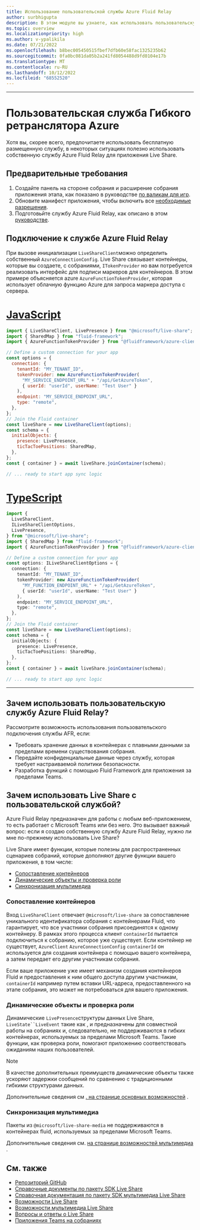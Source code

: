 ```yaml
---
title: Использование пользовательской службы Azure Fluid Relay
author: surbhigupta
description: В этом модуле вы узнаете, как использовать пользовательскую службу Azure Fluid Relay с Live Share.
ms.topic: overview
ms.localizationpriority: high
ms.author: v-ypalikila
ms.date: 07/21/2022
ms.openlocfilehash: b8bec005450515fbef7dfb60e58fac1325235b62
ms.sourcegitcommit: 0fa0bc081da05b2a241fd8054488d9fd0104e17b
ms.translationtype: MT
ms.contentlocale: ru-RU
ms.lasthandoff: 10/12/2022
ms.locfileid: "68552520"
---
```

---

# <a name="custom-azure-fluid-relay-service"></a>Пользовательская служба Гибкого ретранслятора Azure

Хотя вы, скорее всего, предпочитаете использовать бесплатную размещенную службу, в некоторых ситуациях полезно использовать собственную службу Azure Fluid Relay для приложения Live Share.

## <a name="pre-requisites"></a>Предварительные требования

1. Создайте панель на стороне собрания и расширение собрания приложения этапа, как показано в руководстве [по валикам для игр](../teams-live-share-tutorial.md).
2. Обновите манифест приложения, чтобы включить все [необходимые разрешения](../teams-live-share-capabilities.md#register-rsc-permissions).
3. Подготовьйте службу Azure Fluid Relay, как описано в этом [руководстве](/azure/azure-fluid-relay/how-tos/provision-fluid-azure-portal).

## <a name="connect-to-azure-fluid-relay-service"></a>Подключение к службе Azure Fluid Relay

При вызове инициализации `LiveShareClient`можно определить собственный `AzureConnectionConfig`. Live Share связывает контейнеры, которые вы создаете, с собраниями, `ITokenProvider` но вам потребуется реализовать интерфейс для подписи маркеров для контейнеров. В этом примере объясняется azure `AzureFunctionTokenProvider`, которая использует облачную функцию Azure для запроса маркера доступа с сервера.

# <a name="javascript"></a>[JavaScript](#tab/javascript)

```javascript
import { LiveShareClient, LivePresence } from "@microsoft/live-share";
import { SharedMap } from "fluid-framework";
import { AzureFunctionTokenProvider } from "@fluidframework/azure-client";

// Define a custom connection for your app
const options = {
  connection: {
    tenantId: "MY_TENANT_ID",
    tokenProvider: new AzureFunctionTokenProvider(
      "MY_SERVICE_ENDPOINT_URL" + "/api/GetAzureToken",
      { userId: "userId", userName: "Test User" }
    ),
    endpoint: "MY_SERVICE_ENDPOINT_URL",
    type: "remote",
  },
};
// Join the Fluid container
const liveShare = new LiveShareClient(options);
const schema = {
  initialObjects: {
    presence: LivePresence,
    ticTacToePositions: SharedMap,
  },
};
const { container } = await liveShare.joinContainer(schema);

// ... ready to start app sync logic
```

# <a name="typescript"></a>[TypeScript](#tab/typescript)

```TypeScript
import {
  LiveShareClient,
  ILiveShareClientOptions,
  LivePresence,
} from "@microsoft/live-share";
import { SharedMap } from "fluid-framework";
import { AzureFunctionTokenProvider } from "@fluidframework/azure-client";

// Define a custom connection for your app
const options: ILiveShareClientOptions = {
  connection: {
    tenantId: "MY_TENANT_ID",
    tokenProvider: new AzureFunctionTokenProvider(
      "MY_FUNCTION_ENDPOINT_URL" + "/api/GetAzureToken",
      { userId: "userId", userName: "Test User" }
    ),
    endpoint: "MY_SERVICE_ENDPOINT_URL",
    type: "remote",
  },
};
// Join the Fluid container
const liveShare = new LiveShareClient(options);
const schema = {
  initialObjects: {
    presence: LivePresence,
    ticTacToePositions: SharedMap,
  },
};
const { container } = await liveShare.joinContainer(schema);

// ... ready to start app sync logic
```

---

## <a name="why-use-a-custom-azure-fluid-relay-service"></a>Зачем использовать пользовательскую службу Azure Fluid Relay?

Рассмотрите возможность использования пользовательского подключения службы AFR, если:

* Требовать хранение данных в контейнерах с плавными данными за пределами времени существования собрания.
* Передайте конфиденциальные данные через службу, которая требует настраиваемой политики безопасности.
* Разработка функций с помощью Fluid Framework для приложения за пределами Teams.

## <a name="why-use-live-share-with-your-custom-service"></a>Зачем использовать Live Share с пользовательской службой?

Azure Fluid Relay предназначен для работы с любым веб-приложением, то есть работает с Microsoft Teams или без него. Это вызывает важный вопрос: если я создаю собственную службу Azure Fluid Relay, нужно ли мне по-прежнему использовать Live Share?

Live Share имеет функции, которые полезны для распространенных сценариев собраний, которые дополняют другие функции вашего приложения, в том числе:

* [Сопоставление контейнеров](#container-mapping)
* [Динамические объекты и проверка роли](#live-objects-and-role-verification)
* [Синхронизация мультимедиа](#media-synchronization)

### <a name="container-mapping"></a>Сопоставление контейнеров

Вход `LiveShareClient` отвечает `@microsoft/live-share` за сопоставление уникального идентификатора собрания с контейнерами Fluid, что гарантирует, что все участники собрания присоединятся к одному контейнеру. В рамках этого процесса клиент `containerId` пытается подключиться к собранию, которое уже существует. Если контейнер не существует, `AzureClient` `AzureConnectionConfig` `containerId` он используется для создания контейнера с помощью вашего контейнера, а затем передает его другим участникам собрания.

Если ваше приложение уже имеет механизм создания контейнеров Fluid и предоставления к ним общего доступа другим участникам, `containerId` например путем вставки URL-адреса, предоставленного на этапе собрания, это может не потребоваться для вашего приложения.

### <a name="live-objects-and-role-verification"></a>Динамические объекты и проверка роли

Динамические `LivePresence`структуры данных Live Share, `LiveState``LiveEvent` такие как , и предназначены для совместной работы на собраниях и, следовательно, не поддерживаются в гибких контейнерах, используемых за пределами Microsoft Teams. Такие функции, как проверка роли, помогают приложению соответствовать ожиданиям наших пользователей.

> [!NOTE]
> В качестве дополнительных преимуществ динамические объекты также ускоряют задержки сообщений по сравнению с традиционными гибкими структурами данных.

Дополнительные сведения см [. на странице основных возможностей](../teams-live-share-capabilities.md) .

### <a name="media-synchronization"></a>Синхронизация мультимедиа

Пакеты из `@microsoft/live-share-media` не поддерживаются в контейнерах fluid, используемых за пределами Microsoft Teams.

Дополнительные сведения см. [на странице возможностей мультимедиа](../teams-live-share-media-capabilities.md) .

## <a name="see-also"></a>См. также

* [Репозиторий GitHub](https://github.com/microsoft/live-share-sdk)
* [Справочные документы по пакету SDK Live Share](/javascript/api/@microsoft/live-share/)
* [Справочная документация по пакету SDK мультимедиа Live Share](/javascript/api/@microsoft/live-share-media/)
* [Возможности Live Share](../teams-live-share-capabilities.md)
* [Возможности мультимедиа Live Share](../teams-live-share-media-capabilities.md)
* [Вопросы и ответы о Live Share](../teams-live-share-faq.md)
* [Приложения Teams на собраниях](../teams-apps-in-meetings.md)
